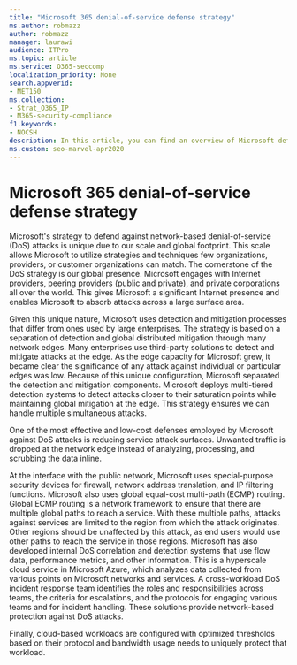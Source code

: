 ```yaml
---
title: "Microsoft 365 denial-of-service defense strategy"
ms.author: robmazz
author: robmazz
manager: laurawi
audience: ITPro
ms.topic: article
ms.service: O365-seccomp
localization_priority: None
search.appverid:
- MET150
ms.collection:
- Strat_O365_IP
- M365-security-compliance
f1.keywords:
- NOCSH
description: In this article, you can find an overview of Microsoft defense strategy for denial-of-service (DoS) attacks.
ms.custom: seo-marvel-apr2020
---
```


# Microsoft 365 denial-of-service defense strategy

Microsoft's strategy to defend against network-based denial-of-service (DoS) attacks is unique due to our scale and global footprint. This scale allows Microsoft to utilize strategies and techniques few organizations, providers, or customer organizations can match. The cornerstone of the DoS strategy is our global presence. Microsoft engages with Internet providers, peering providers (public and private), and private corporations all over the world. This gives Microsoft a significant Internet presence and enables Microsoft to absorb attacks across a large surface area.

Given this unique nature, Microsoft uses detection and mitigation processes that differ from ones used by large enterprises. The strategy is based on a separation of detection and global distributed mitigation through many network edges. Many enterprises use third-party solutions to detect and mitigate attacks at the edge. As the edge capacity for Microsoft grew, it became clear the significance of any attack against individual or particular edges was low. Because of this unique configuration, Microsoft separated the detection and mitigation components. Microsoft deploys multi-tiered detection systems to detect attacks closer to their saturation points while maintaining global mitigation at the edge. This strategy ensures we can handle multiple simultaneous attacks.

One of the most effective and low-cost defenses employed by Microsoft against DoS attacks is reducing service attack surfaces. Unwanted traffic is dropped at the network edge instead of analyzing, processing, and scrubbing the data inline.

At the interface with the public network, Microsoft uses special-purpose security devices for firewall, network address translation, and IP filtering functions. Microsoft also uses global equal-cost multi-path (ECMP) routing. Global ECMP routing is a network framework to ensure that there are multiple global paths to reach a service. With these multiple paths, attacks against services are limited to the region from which the attack originates. Other regions should be unaffected by this attack, as end users would use other paths to reach the service in those regions. Microsoft has also developed internal DoS correlation and detection systems that use flow data, performance metrics, and other information. This is a hyperscale cloud service in Microsoft Azure, which analyzes data collected from various points on Microsoft networks and services. A cross-workload DoS incident response team identifies the roles and responsibilities across teams, the criteria for escalations, and the protocols for engaging various teams and for incident handling. These solutions provide network-based protection against DoS attacks.

Finally, cloud-based workloads are configured with optimized thresholds based on their protocol and bandwidth usage needs to uniquely protect that workload.
